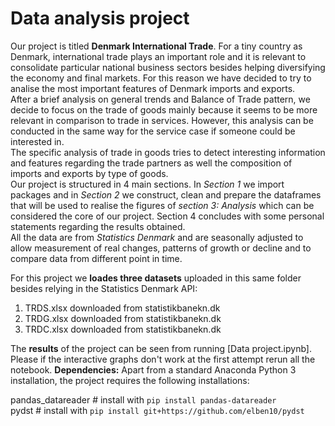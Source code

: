 # Data analysis project

Our project is titled **Denmark International Trade**. For a tiny country as Denmark, international trade plays an important role and it is relevant to consolidate particular national business sectors besides helping diversifying the economy and final markets. For this reason we have decided to try to analise the most important features of Denmark imports and exports.   
After a brief analysis on general trends and Balance of Trade pattern, we decide to focus on the trade of goods mainly because it seems to be more relevant in comparison to trade in services. However, this analysis can be conducted in the same way for the service case if someone could be interested in.  
The specific analysis of trade in goods tries to detect interesting information and features regarding the trade partners as well the composition of imports and exports by type of goods.  
Our project is structured in 4 main sections. In *Section 1* we import packages and in *Section 2* we construct, clean and prepare the dataframes that will be used to realise the figures of *section 3: Analysis* which can be considered the core of our project. Section 4 concludes with some personal statements regarding the results obtained.  
All the data are from *Statistics Denmark* and are seasonally adjusted to allow measurement of real changes, patterns of growth or decline and to compare data from different point in time.

For this project we **loades three datasets** uploaded in this same folder besides relying in the Statistics Denmark API:

1. TRDS.xlsx downloaded from statistikbanekn.dk
2. TRDG.xlsx downloaded from statistikbanekn.dk
3. TRDC.xlsx downloaded from statistikbanekn.dk

The **results** of the project can be seen from running [Data project.ipynb]. Please if the interactive graphs don't work at the first attempt rerun all the notebook.
**Dependencies:** Apart from a standard Anaconda Python 3 installation, the project requires the following installations:

pandas_datareader # install with `pip install pandas-datareader`  
pydst # install with `pip install git+https://github.com/elben10/pydst`
